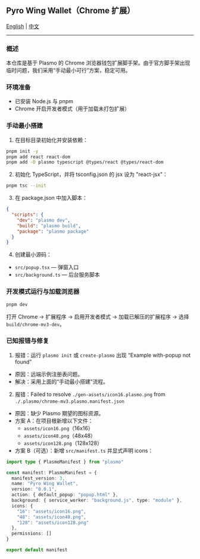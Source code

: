 ## Pyro Wing Wallet（Chrome 扩展）

[English](README.md) | [中文](README_ZH.md)

---

### 概述
本仓库是基于 Plasmo 的 Chrome 浏览器钱包扩展脚手架。由于官方脚手架出现临时问题，我们采用“手动最小可行”方案，稳定可用。

### 环境准备
- 已安装 Node.js 与 pnpm
- Chrome 开启开发者模式（用于加载未打包扩展）

### 手动最小搭建
1) 在目标目录初始化并安装依赖：
```bash
pnpm init -y
pnpm add react react-dom
pnpm add -D plasmo typescript @types/react @types/react-dom
```
2) 初始化 TypeScript，并将 tsconfig.json 的 jsx 设为 "react-jsx"：
```bash
pnpm tsc --init
```
3) 在 package.json 中加入脚本：
```json
{
  "scripts": {
    "dev": "plasmo dev",
    "build": "plasmo build",
    "package": "plasmo package"
  }
}
```
4) 创建最小源码：
- `src/popup.tsx` — 弹窗入口
- `src/background.ts` — 后台服务脚本

### 开发模式运行与加载浏览器
```bash
pnpm dev
```
打开 Chrome → 扩展程序 → 启用开发者模式 → 加载已解压的扩展程序 → 选择 `build/chrome-mv3-dev`。

### 已知报错与修复
1) 报错：运行 `plasmo init` 或 `create-plasmo` 出现 “Example with-popup not found”
- 原因：远端示例注册表问题。
- 解决：采用上面的“手动最小搭建”流程。

2) 报错：Failed to resolve `./gen-assets/icon16.plasmo.png` from `./.plasmo/chrome-mv3.plasmo.manifest.json`
- 原因：缺少 Plasmo 期望的图标资源。
- 方案 A：在项目根新增以下文件：
  - `assets/icon16.png`（16x16）
  - `assets/icon48.png`（48x48）
  - `assets/icon128.png`（128x128）
- 方案 B（可选）：新增 `src/manifest.ts` 并显式声明 icons：
```ts
import type { PlasmoManifest } from "plasmo"

const manifest: PlasmoManifest = {
  manifest_version: 3,
  name: "Pyro Wing Wallet",
  version: "0.0.1",
  action: { default_popup: "popup.html" },
  background: { service_worker: "background.js", type: "module" },
  icons: {
    "16": "assets/icon16.png",
    "48": "assets/icon48.png",
    "128": "assets/icon128.png"
  },
  permissions: []
}

export default manifest
```